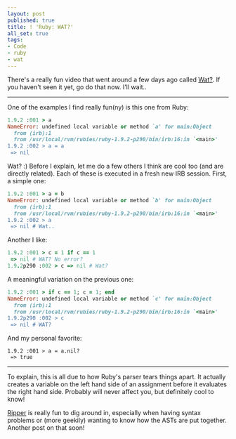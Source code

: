 ```yaml
---
layout: post
published: true
title: ! 'Ruby: WAT?'
all_set: true
tags:
- Code
- ruby
- wat
---
```


There's a really fun video that went around a few days ago called
[Wat?](https://www.destroyallsoftware.com/talks/wat). If you haven't seen it
yet, go do that now. I'll wait..

---

One of the examples I find really fun(ny) is this one from Ruby:

``` ruby
1.9.2 :001 > a
NameError: undefined local variable or method `a' for main:Object
  from (irb):1
  from /usr/local/rvm/rubies/ruby-1.9.2-p290/bin/irb:16:in `<main>'
1.9.2 :002 > a = a
 => nil
```

Wat? :) Before I explain, let me do a few others I think are cool too (and are
directly related). Each of these is executed in a fresh new IRB session. First,
a simple one:

``` ruby
1.9.2 :001 > a = b
NameError: undefined local variable or method `b' for main:Object
  from (irb):1
  from /usr/local/rvm/rubies/ruby-1.9.2-p290/bin/irb:16:in `<main>'
1.9.2 :002 > a
 => nil # Wat..
```

Another I like:

``` ruby
1.9.2 :001 > c = 1 if c == 1
 => nil # WAT? No error?
1.9.2p290 :002 > c => nil # Wat?
```

A meaningful variation on the previous one:

``` ruby
1.9.2 :001 > if c == 1; c = 1; end
NameError: undefined local variable or method `c' for main:Object
  from (irb):1
  from /usr/local/rvm/rubies/ruby-1.9.2-p290/bin/irb:16:in `<main>'
1.9.2p290 :002 > c
 => nil # WAT?
```

And my personal favorite:

```
1.9.2 :001 > a = a.nil?
 => true
```

---

To explain, this is all due to how Ruby's parser tears things apart. It actually
creates a variable on the left hand side of an assignment before it evaluates
the right hand side. Probably will never affect you, but definitely cool to
know!

[Ripper](http://www.ruby-doc.org/stdlib-1.9.2/libdoc/ripper/rdoc/Ripper.html) is
really fun to dig around in, especially when having syntax problems or (more
geekily) wanting to know how the ASTs are put together. Another post on that
soon!
